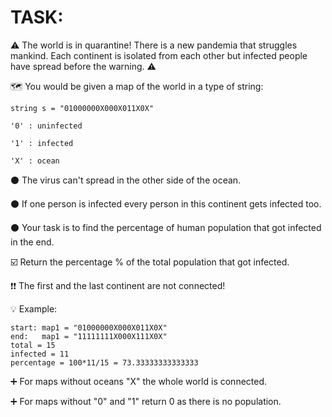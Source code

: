 # TASK:
⚠️ The world is in quarantine! There is a new pandemia that struggles mankind. Each continent is isolated from each other but infected people have spread before the warning. ⚠️

🗺️ You would be given a map of the world in a type of string:
```
string s = "01000000X000X011X0X"

'0' : uninfected

'1' : infected

'X' : ocean
```
⚫ The virus can't spread in the other side of the ocean.

⚫ If one person is infected every person in this continent gets infected too.

⚫ Your task is to find the percentage of human population that got infected in the end.

☑️ Return the percentage % of the total population that got infected.

❗❗ The first and the last continent are not connected!

💡 Example:
```
start: map1 = "01000000X000X011X0X"
end:   map1 = "11111111X000X111X0X"
total = 15
infected = 11
percentage = 100*11/15 = 73.33333333333333
```
➕ For maps without oceans "X" the whole world is connected.

➕ For maps without "0" and "1" return 0 as there is no population.